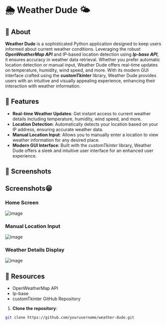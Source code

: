 # 🌦️ **Weather Dude** 🌤️
## 📝 About
**Weather Dude** is a sophisticated Python application designed to keep users informed about current weather conditions. Leveraging the robust ***OpenWeatherMap API*** and IP-based location detection using ***Ip-base API***, it ensures accuracy in weather data retrieval. Whether you prefer automatic location detection or manual input, Weather Dude offers real-time updates on temperature, humidity, wind speed, and more. With its modern GUI interface crafted using the ***customTkinter*** library, Weather Dude provides users with an intuitive and visually appealing experience, enhancing their interaction with weather information.



## 🚀 Features

- **Real-time Weather Updates**: Get instant access to current weather details including temperature, humidity, wind speed, and more.
- **Location Detection**: Automatically detects your location based on your IP address, ensuring accurate weather data.
- **Manual Location Input**: Allows you to manually enter a location to view weather information for any desired place.
- **Modern GUI Interface**: Built with the *customTkinter* library, Weather Dude offers a sleek and intuitive user interface for an enhanced user experience.

## 📸 Screenshots

## Screenshots😁

### Home Screen
![image](https://github.com/Singireddysai/weather-dude/assets/150368223/a48b1ef6-7eea-4261-abce-97c06492d0b4)


### Manual Location Input
![image](https://github.com/Singireddysai/weather-dude/assets/150368223/b0de3372-447a-41ac-b012-00cbb95e57da)

### Weather Details Display
![image](https://github.com/Singireddysai/weather-dude/assets/150368223/225a9252-b247-449c-9564-0fbe93fc7775)


## 🔗 Resources
- OpenWeatherMap API
- Ip-base
- customTkinter GitHub Repository

1. **Clone the repository**:
```bash
git clone https://github.com/yourusername/weather-dude.git
